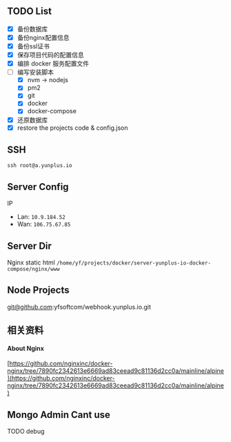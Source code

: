 ## TODO List

- [x] 备份数据库
- [x] 备份nginx配置信息
- [x] 备份ssl证书
- [x] 保存项目代码的配置信息
- [x] 编排 docker 服务配置文件
- [ ] 编写安装脚本
  - [x] nvm -> nodejs
  - [x] pm2
  - [x] git 
  - [x] docker
  - [x] docker-compose
- [x] 还原数据库
- [x] restore the projects code & config.json

## SSH

`ssh root@a.yunplus.io`

## Server Config

IP
- Lan: `10.9.184.52`
- Wan: `106.75.67.85`


## Server Dir 

Nginx static html
`/home/yf/projects/docker/server-yunplus-io-docker-compose/nginx/www`


## Node Projects
git@github.com:yfsoftcom/webhook.yunplus.io.git




## 相关资料

#### About Nginx

[https://github.com/nginxinc/docker-nginx/tree/7890fc2342613e6669ad83ceead9c81136d2cc0a/mainline/alpine](https://github.com/nginxinc/docker-nginx/tree/7890fc2342613e6669ad83ceead9c81136d2cc0a/mainline/alpine)


## Mongo Admin Cant use

TODO debug